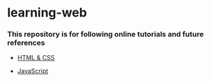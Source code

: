 # learning-web

### This repository is for following online tutorials and future references


- [HTML & CSS](https://www.udemy.com/course/design-and-develop-a-killer-website-with-html5-and-css3/)

- [JavaScript](https://www.udemy.com/course/the-complete-javascript-course/)
